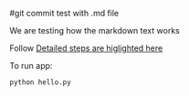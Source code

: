 #git commit test with .md file

We are testing how the markdown text works

Follow [Detailed steps are higlighted here](https://towardsdatascience.com/how-to-create-the-most-awesome-development-setup-for-data-science-using-atom-261113b46be8)  

To run app:
```
python hello.py
```
